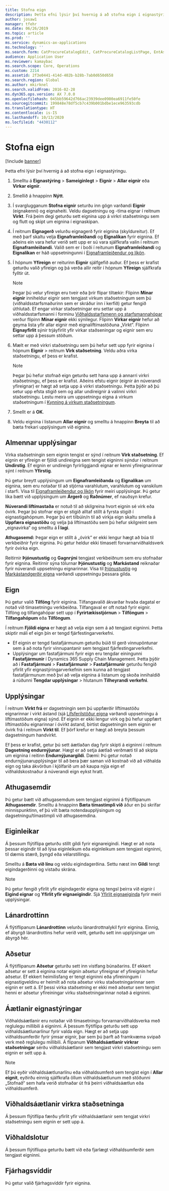 ```yaml
---
title: Stofna eign
description: Þetta efni lýsir því hvernig á að stofna eign í eignastýringu.
author: josaw1
manager: tfehr
ms.date: 06/26/2019
ms.topic: article
ms.prod: ''
ms.service: dynamics-ax-applications
ms.technology: ''
ms.search.form: CatProcureCatalogEdit, CatProcureCatalogListPage, EntAssetObjectTableCopyStructure, EntAssetObjectTableCreate
audience: Application User
ms.reviewer: kamaybac
ms.search.scope: Core, Operations
ms.custom: 2214
ms.assetid: 2f3e0441-414d-402b-b28b-7ab0d650d658
ms.search.region: Global
ms.author: mkirknel
ms.search.validFrom: 2016-02-28
ms.dyn365.ops.version: AX 7.0.0
ms.openlocfilehash: 045bb59642d766ac23939dee0900ea6911fe50fe
ms.sourcegitcommit: 199848e78df5cb7c439b001bdbe1ece963593cdb
ms.translationtype: HT
ms.contentlocale: is-IS
ms.lasthandoff: 10/13/2020
ms.locfileid: "4430112"
---
```

# <a name="create-an-asset"></a>Stofna eign

[!include [banner](../../includes/banner.md)]

 

Þetta efni lýsir því hvernig á að stofna eign í eignastýringu.

1. Smelltu á **Eignastýring** > **Sameiginlegt** > **Eignir** > **Allar eignir** eða **Virkar eignir**.
2. Smellið á hnappinn **Nýtt**.
3. Í svarglugganum **Stofna eignir** seturðu inn gögn varðandi **Eignir** (eignakenni) og eignaheiti. Veldu dagsetningu og -tíma eignar í reitnum **Virkt**. Frá þeim degi geturðu sett eignina upp á virkri staðsetningu sem og flutt og skipt um eignina í eignaskipan.
4. Í reitnum **Eignagerð** velurðu eignagerð fyrir eignina (skyldureitur). Ef með þarf skaltu velja **Eignaframleiðandi** og **Eignalíkan** fyrir eignina. Ef aðeins ein vara hefur verið sett upp er sú vara sjálfkrafa valin í reitnum **Eignaframleiðandi**. Valið sem er í boði í reitunum **Eignaframleiðandi** og **Eignalíkan** er háð uppsetningunni í [Eignaframleiðendur og líkön](../setup-for-objects/product-and-model.md).
5. Í hópnum **Yfireign** er reiturinn **Eignir** sjálfgefið auður. Ef þess er krafist geturðu valið yfireign og þá verða allir reitir í hópnum **Yfireign** sjálfkrafa fylltir út.
    >[!NOTE]  
    >Þegar þú velur yfireign eru tveir eða þrír flipar tiltækir: Flipinn **Mínar eignir** inniheldur eignir sem tengjast virkum staðsetningum sem þú (viðhaldsstarfsmaðurinn sem er skráður inn í kerfið) getur fengið úthlutað. Ef engar virkar staðsetningar eru settar upp á viðhaldsstarfsmanni í forminu [Viðhaldsstarfsmenn og starfsmannahópar](../setup-for-objects/workers-and-worker-groups.md) verður flipinn **Mínar eignir** ekki sýnilegur. Flipinn **Virkar eignir** hefur að geyma lista yfir allar eignir með eignalíftímastöðuna „Virkt“. Flipinn **Eignayfirlit** sýnir trjáyfirlit yfir virkar staðseningar og eignir sem eru settar upp á þessum stöðum.

6. Mælt er með virkri staðsetningu sem þú hefur sett upp fyrir eignina í hópnum **Eignir** > reitnum **Virk staðsetning**. Veldu aðra virka staðsetningu, ef þess er krafist.

    >[!NOTE]
    >Þegar þú hefur stofnað eign geturðu sett hana upp á annarri virkri staðsetningu, ef þess er krafist. Aðeins efstu eignir (eignir án núverandi yfireignar) er hægt að setja upp á virkri staðsetningu. Þetta þýðir að þú setur upp efsta stigið sem og allar undireignir á valinni virkri staðsetningu. Lestu meira um uppsetningu eigna á virkum staðsetningum í [Kynning á virkum staðsetningum](../functional-locations/introduction-to-functional-locations.md).

7. Smellt er á **OK**.
8. Veldu eignina í listanum **Allar eignir** og smelltu á hnappinn **Breyta** til að bæta frekari upplýsingum við eignina.

## <a name="general-information"></a>Almennar upplýsingar

Virka staðsetningin sem eignin tengist er sýnd í reitnum **Virk staðsetning**. Ef eignin er yfireign er fjöldi undireigna sem tengist eigninni sýndur í reitnum **Undirstig**. Ef eignin er undireign fyrirliggjandi eignar er kenni yfireignarinnar sýnt í reitnum **Yfirstig**.

Þú getur breytt upplýsingum um **Eignaframleiðanda** og **Eignalíkan** um eignina, sem eru notaðar til að stjórna varahlutum, varahlutum og vanskilum í starfi. Vísa til [Eignaframleiðendur og líkön](../setup-for-objects/product-and-model.md) fyrir meiri upplýsingar. Þú getur líka bætt við upplýsingum um **Árgerð** og **Raðnúmer**, ef nauðsyn krefur.

**Núverandi líftímastaða** er notuð til að skilgreina hvort eignin sé virk eða óvirk. Þegar þú stofnar eign er stigið alltaf stillt á fyrsta stigið í eignastigahópnum. Þegar þú ert tilbúin/n til að virkja eign skaltu smella á **Uppfæra eignastöðu** og velja þá líftímastöðu sem þú hefur skilgreint sem „eignavirka“ og smelltu á **Í lagi**.

**Athugasemd:** Þegar eign er stillt á „óvirk“ er ekki lengur hægt að búa til verkbeiðnir fyrir eignina. Þú getur heldur ekki tímasett forvarnarviðhaldsverk fyrir óvirka eign.

Reitirnir **Þjónustustig** og **Gagnrýni** tengjast verkbeiðnum sem eru stofnaðar fyrir eignina. Reitirnir sýna tölurnar **Þjónustustig** og **Markástand** reiknaðar fyrir núverandi uppsetningu eignarinnar. Vísa til [Þjónustustig](../setup-for-objects/object-priorities.md) og [Markástandgerðir eigna](../setup-for-objects/object-criticalities.md) varðandi uppsetningu þessara gilda.

## <a name="asset"></a>Eign

Þú getur valið **Tilföng** fyrir eignina. Tilfangavalið ákvarðar hvaða dagatal er notað við tímasetningu verkbeiðna. Tilfangaval er oft notað fyrir eignir. Tilföng og tilfangahópar sett upp í **Fyrirtækisstjórnun** > **Tilföngum** > **Tilfangahópum** eða **Tilföngum**.

Í reitnum **Fjöldi eigna** er hægt að velja eign sem á að tengjast eigninni. Þetta skiptir máli ef eign þín er tengd fjárfestingarverkefni.

- Ef eignin er tengd fastafjármunum geturðu búið til gerð vinnupöntunar sem á að nota fyrir vinnupantanir sem tengjast fjárfestingarverkefni. 
- Upplýsingar um fastafjármuni fyrir eign eru tengdar einingunni **Fastafjármunir** í Dynamics 365 Supply Chain Management. Þetta þýðir að í **Fastafjármuni** > **Fastafjármunir** > **Fastafjármunir** geturðu fengið yfirlit yfir eignastýringarverkefnin sem kunna að tengjast fastafjármunum með því að velja eignina á listanum og skoða innihaldið á rúðunni **Tengdar upplýsingar** > hlutanum **Tilheyrandi verkefni**.


## <a name="details"></a>Upplýsingar

Í reitnum **Virkt frá** er dagsetningin sem þú uppfærðir líftímastöðu eignarinnar í virkt ástand (sjá [Lífsferilstöður eigna](../setup-for-objects/object-stages.md) varðandi uppsetningu á líftímastöðum eigna) sýnd. Ef eignin er ekki lengur virk og þú hefur uppfært líftímastöðu eignarinnar í óvirkt ástand, birtist dagsetningin sem eignin er óvirk frá í reitnum **Virkt til**. Ef þörf krefur er hægt að breyta þessum dagsetningum handvirkt.

Ef þess er krafist, getur þú sett áætlaðan dag fyrir skipti á eigninni í reitnum **Dagsetning endurnýjunar**. Hægt er að setja áætlað verðmæti til að skipta um eignina í reitinn **Endurnýjunargildi**. Dæmi: Þú getur notað endurnýjunarupplýsingar til að bera þær saman við kostnað við að viðhalda eign og taka ákvörðun í kjölfarið um að kaupa nýja eign ef viðhaldskostnaður á núverandi eign eykst hratt.

## <a name="notes"></a>Athugasemdir

Þú getur bætt við athugasemdum sem tengjast eigninni á flýtiflipanum **Athugasemdir**. Smelltu á hnappinn **Bæta tímastimpli við** áður en þú skrifar minnispunktinn, ef þú vilt bæta notendaupplýsingum og dagsetningu/tímastimpli við athugasemdina.

## <a name="attributes"></a>Eiginleikar

Á þessum flýtiflipa geturðu stillt gildi fyrir eignareigindi. Hægt er að nota þessar eigindir til að lýsa eiginleikum eða eiginleikum sem tengjast eigninni, til dæmis stærð, þyngd eða vélarstillingu.

Smelltu á **Bæta við línu** og veldu eigindagerðina. Settu næst inn **Gildi** tengt eigindagerðinni og vistaðu skrána.

>[!NOTE] 
>Þú getur fengið yfirlit yfir eigindagerðir eigna og tengsl þeirra við eignir í **Eigind eignar** og **Yfirlit yfir eignaeigindir**. Sjá [Yfirlit eignaeiginda](../objects/object-specification-overview.md) fyrir meiri upplýsingar.

## <a name="vendor"></a>Lánardrottinn

Á flýtiflipanum **Lánardrottinn** velurðu lánardrottnalykil fyrir eignina. Einnig, ef ábyrgð lánardrottins hefur verið veitt, geturðu sett inn upplýsingar um ábyrgð hér.

## <a name="address"></a>Aðsetur

Á flýtiflipanum **Aðsetur** geturðu sett inn vistfang búnaðarins. Ef ekkert aðsetur er sett á eignina notar eignin aðsetur yfireignar ef yfireignin hefur aðsetur. Ef ekkert heimilisfang er tengt eigninni eða yfireiningum í eignastigveldinu er heimilt að nota aðsetur virku staðsetningarinnar sem eignin er sett á. Ef þessi virka staðsetning er ekki með aðsetur sem tengist henni er aðsetur yfireiningar virku staðsetningarinnar notað á eigninni.

## <a name="asset-management-plans"></a>Áætlanir eignastýringar

Viðhaldsáætlanir eru notaðar við tímasetningu forvarnarviðhaldsverka með reglulegu millibili á eigninni. Á þessum flýtiflipa geturðu sett upp viðhaldsáætlunarlínur fyrir valda eign. Hægt er að setja upp viðhaldsumferðir fyrir ýmsar eignir, þar sem þú þarft að framkvæma svipað verk með reglulegu millibili. Á flipanum **Viðhaldsáætlanir virkrar staðsetningar** sérðu viðhaldsáætlanir sem tengjast virkri staðsetningu sem eignin er sett upp á.

>[!NOTE]
>Ef þú eyðir viðhaldsáætlunarlínu eða viðhaldsumferð sem tengist eign í **Allar eignit**, eyðirðu einnig sjálfkrafa öllum viðhaldsáætlunum með stöðunni „Stofnað“ sem hafa verið stofnaðar út frá þeirri viðhaldsáætlun eða viðhaldsumferð.

## <a name="functional-location-maintenance-plans"></a>Viðhaldsáætlanir virkra staðsetninga

Á þessum flýtiflipa færðu yfirlit yfir viðhaldsáætlanir sem tengjat virkri staðsetningu sem eignin er sett upp á.

## <a name="maintenance-rounds"></a>Viðhaldslotur

Á þessum flýtifliupa geturðu bætt við eða fjarlægt viðhaldsumferðir sem tengjast eigninni.

## <a name="financial-dimensions"></a>Fjárhagsvíddir

Þú getur valið fjárhagsvíddir fyrir eignina.
